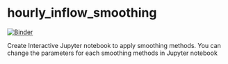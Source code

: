 # hourly_inflow_smoothing

[![Binder](https://mybinder.org/badge_logo.svg)](https://mybinder.org/v2/gh/DavidChoi76/hourly_inflow_smoothing.git/HEAD)

Create Interactive Jupyter notebook to apply smoothing methods.
You can change the parameters for each smoothing methods in Jupyter notebook
